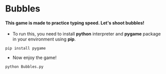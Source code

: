 # Bubbles
#### This game is made to practice typing speed. Let's shoot bubbles!



* To run this, you need to install **python** interpreter and **pygame** package in your environment using **pip**.

```
pip install pygame
```


* Now enjoy the game!

```
python Bubbles.py
```

